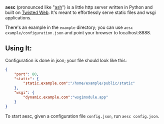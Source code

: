 __aesc__ (pronounced like "[ash][]") is a little http server written in Python and built on [Twisted Web][]. It's meant to effortlessly serve static files and wsgi applications.

[ash]: http://en.wiktionary.org/wiki/%C3%A6sc#Old_English
[Twisted Web]: http://cherrypy.org/


There's an example in the `example` directory; you can use `aesc example/configuration.json` and point your browser to localhost:8888.

## Using It:


Configuration is done in json; your file should look like this:

````json
{
    "port": 80,
    "static": {
        "static.example.com":"/home/example/public/static"
    },
    "wsgi": {
        "dynamic.example.com":"wsgimodule.app"
    }
}
````

To start aesc, given a configuration file `config.json`, run `aesc config.json`.
